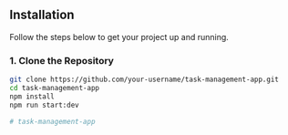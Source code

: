 ## Installation

Follow the steps below to get your project up and running.

### 1. Clone the Repository

```bash
git clone https://github.com/your-username/task-management-app.git
cd task-management-app
npm install
npm run start:dev

# task-management-app
